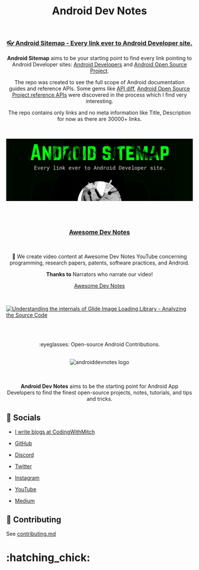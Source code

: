 <h1 align="center">Android Dev Notes</h1>

</br>

<h3 align="center">

[:eyeglasses: Android Sitemap - Every link ever to Android Developer site.](https://github.com/androiddevnotes/android-sitemap)

</h3>

<div align="center">

**Android Sitemap** aims to be your starting point to find every link pointing to Android Developer sites: [Android Developers](https://developer.android.com/) and [Android Open Source Project](https://source.android.com/).

The repo was created to see the full scope of Android documentation guides and reference APIs. Some gems like [API diff](https://github.com/androiddevnotes/android-sitemap/blob/main/sdk.md), [Android Open Source Project reference APIs](https://github.com/androiddevnotes/android-sitemap/blob/main/source-reference.md) were discovered in the process which I find very interesting.

The repo contains only links and no meta information like Title, Description for now as there are 30000+ links.

</div>

<br>

![Android Sitemap](https://github.com/androiddevnotes/androiddevnotes/blob/master/assets/android-sitemap-official.png)

<br><br>

<h3 align="center">

[Awesome Dev Notes](https://www.youtube.com/c/awesomedevnotes)

</h3>

<br>

<div align="center">

:robot: We create video content at Awesome Dev Notes YouTube concerning programming, research papers, patents, software practices, and Android. 

</div>

<div align="center">

**Thanks to** Narrators who narrate our video!

</div>

<div align="center">

[Awesome Dev Notes](https://www.youtube.com/c/awesomedevnotes)

</div>

<br>

[![Understanding the internals of Glide Image Loading Library - Analyzing the Source Code](https://i.imgur.com/ETr5pG8.png)](http://www.youtube.com/watch?v=3o1kGd708a4 "Understanding the internals of Glide Image Loading Library - Analyzing the Source Code")

<br><br>

<p align="center">
:eyeglasses: Open-source Android Contributions.
</p>

<br>

<div align="center">
	<img width="320px" src="https://raw.githubusercontent.com/androiddevnotes/androiddevnotes/master/assets/androiddevnotes.png" alt="androiddevnotes logo"></img>   
</div>

<br>

<br>

<div align="center">

**Android Dev Notes** aims to be the starting point for Android App Developers to find the finest open-source projects, notes, tutorials, and tips and tricks.

</div>

## :santa: Socials

- [I write blogs at CodingWithMitch](http://codingwithmitch.com/blog/)

- [GitHub](https://github.com/androiddevnotes)

- [Discord](https://discord.gg/vBnEhuC)

- [Twitter](https://twitter.com/androiddevnotes)

- [Instagram](https://www.instagram.com/androiddevnotes)

- [YouTube](https://www.youtube.com/channel/UCQATLaT0xKkSm-KKVQzpu0Q)

- [Medium](https://medium.com/@androiddevnotes)

## :memo: Contributing

See [contributing.md](https://github.com/androiddevnotes/androiddevnotes/blob/master/contributing.md)

<h1>:hatching_chick:</h1>